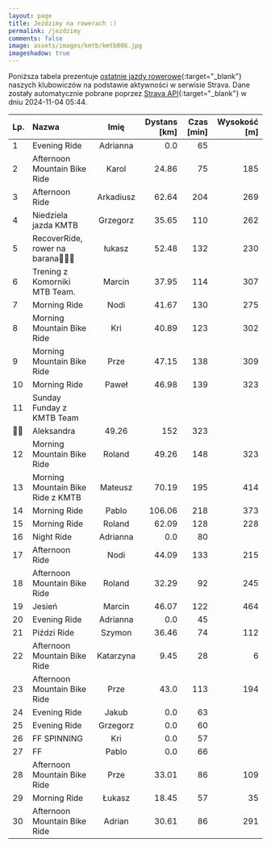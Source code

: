```yaml
---
layout: page
title: Jeździmy na rowerach :)
permalink: /jezdzimy
comments: false
image: assets/images/kmtb/kmtb008.jpg
imageshadow: true
---
```


Poniższa tabela prezentuje [ostatnie jazdy rowerowe](https://www.strava.com/clubs/336381){:target="_blank"} naszych klubowiczów na podstawie aktywności w serwisie Strava. Dane zostały automatycznie pobrane poprzez [Strava API](https://developers.strava.com/docs/reference/#api-Clubs-getClubActivitiesById){:target="_blank"} w dniu 2024-11-04 05:44.

Lp. | Nazwa | Imię | Dystans [km] | Czas [min] | Wysokość [m]
:--- | :--- | :---: | ---: | ---: | ---:
1|Evening Ride|Adrianna|0.0|65|
2|Afternoon Mountain Bike Ride|Karol|24.86|75|185
3|Afternoon Ride|Arkadiusz|62.64|204|269
4|Niedziela jazda KMTB|Grzegorz|35.65|110|262
5|RecoverRide, rower na barana😵‍💫🤠|łukasz|52.48|132|230
6|Trening z Komorniki MTB Team.|Marcin|37.95|114|307
7|Morning Ride|Nodi|41.67|130|275
8|Morning Mountain Bike Ride|Kri|40.89|123|302
9|Morning Mountain Bike Ride|Prze|47.15|138|309
10|Morning Ride|Paweł|46.98|139|323
11|Sunday Funday z KMTB Team 
💚🖤|Aleksandra|49.26|152|323
12|Morning Mountain Bike Ride|Roland|49.26|148|323
13|Morning Mountain Bike Ride z KMTB|Mateusz|70.19|195|414
14|Morning Ride|Pablo|106.06|218|373
15|Morning Ride|Roland|62.09|128|228
16|Night Ride|Adrianna|0.0|80|
17|Afternoon Ride|Nodi|44.09|133|215
18|Afternoon Mountain Bike Ride|Roland|32.29|92|245
19|Jesień|Marcin|46.07|122|464
20|Evening Ride|Adrianna|0.0|45|
21|Piździ Ride|Szymon|36.46|74|112
22|Afternoon Mountain Bike Ride|Katarzyna|9.45|28|6
23|Afternoon Mountain Bike Ride|Prze|43.0|113|194
24|Evening Ride|Jakub|0.0|63|
25|Evening Ride|Grzegorz|0.0|60|
26|FF SPINNING|Kri|0.0|57|
27|FF|Pablo|0.0|66|
28|Afternoon Mountain Bike Ride|Prze|33.01|86|109
29|Morning Ride|Łukasz|18.45|57|35
30|Afternoon Mountain Bike Ride|Adrian|30.61|86|291
